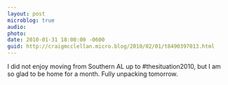 ```yaml
---
layout: post
microblog: true
audio: 
photo: 
date: 2010-01-31 18:00:00 -0600
guid: http://craigmcclellan.micro.blog/2010/02/01/t8490397013.html
---
```

I did not enjoy moving from Southern AL up to #thesituation2010, but I am so glad to be home for a month.  Fully unpacking tomorrow.
